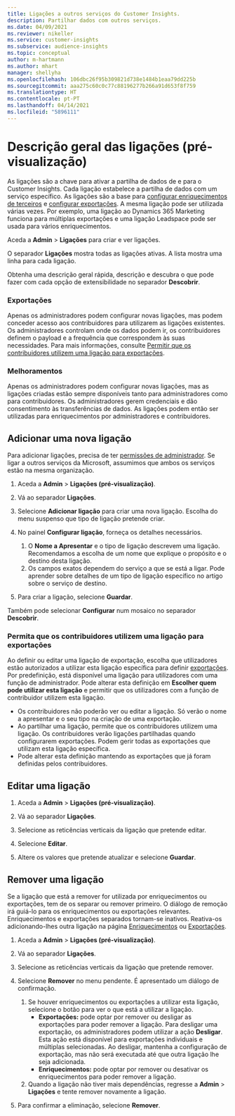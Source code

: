 ```yaml
---
title: Ligações a outros serviços do Customer Insights.
description: Partilhar dados com outros serviços.
ms.date: 04/09/2021
ms.reviewer: nikeller
ms.service: customer-insights
ms.subservice: audience-insights
ms.topic: conceptual
author: m-hartmann
ms.author: mhart
manager: shellyha
ms.openlocfilehash: 106dbc26f95b309821d738e1484b1eaa79dd225b
ms.sourcegitcommit: aaa275c60c0c77c88196277b266a91d653f8f759
ms.translationtype: HT
ms.contentlocale: pt-PT
ms.lasthandoff: 04/14/2021
ms.locfileid: "5896111"
---
```

# <a name="connections-preview-overview"></a>Descrição geral das ligações (pré-visualização)

As ligações são a chave para ativar a partilha de dados de e para o Customer Insights. Cada ligação estabelece a partilha de dados com um serviço específico. As ligações são a base para [configurar enriquecimentos de terceiros](enrichment-hub.md) e [configurar exportações](export-destinations.md). A mesma ligação pode ser utilizada várias vezes. Por exemplo, uma ligação ao Dynamics 365 Marketing funciona para múltiplas exportações e uma ligação Leadspace pode ser usada para vários enriquecimentos.

Aceda a **Admin** > **Ligações** para criar e ver ligações.

O separador **Ligações** mostra todas as ligações ativas. A lista mostra uma linha para cada ligação. 

Obtenha uma descrição geral rápida, descrição e descubra o que pode fazer com cada opção de extensibilidade no separador **Descobrir**.

### <a name="exports"></a>Exportações

Apenas os administradores podem configurar novas ligações, mas podem conceder acesso aos contribuidores para utilizarem as ligações existentes. Os administradores controlam onde os dados podem ir, os contribuidores definem o payload e a frequência que correspondem às suas necessidades. Para mais informações, consulte [Permitir que os contribuidores utilizem uma ligação para exportações](#allow-contributors-to-use-a-connection-for-exports).

### <a name="enrichments"></a>Melhoramentos

Apenas os administradores podem configurar novas ligações, mas as ligações criadas estão sempre disponíveis tanto para administradores como para contribuidores. Os administradores gerem credenciais e dão consentimento às transferências de dados. As ligações podem então ser utilizadas para enriquecimentos por administradores e contribuidores.

## <a name="add-a-new-connection"></a>Adicionar uma nova ligação

Para adicionar ligações, precisa de ter [permissões de administrador](permissions.md). Se ligar a outros serviços da Microsoft, assumimos que ambos os serviços estão na mesma organização.

1. Aceda a **Admin** > **Ligações (pré-visualização)**.

1. Vá ao separador **Ligações**.

1. Selecione **Adicionar ligação** para criar uma nova ligação. Escolha do menu suspenso que tipo de ligação pretende criar.

1. No painel **Configurar ligação**, forneça os detalhes necessários. 
   1. O **Nome a Apresentar** e o tipo de ligação descrevem uma ligação. Recomendamos a escolha de um nome que explique o propósito e o destino desta ligação.
   1. Os campos exatos dependem do serviço a que se está a ligar. Pode aprender sobre detalhes de um tipo de ligação específico no artigo sobre o serviço de destino.

1. Para criar a ligação, selecione **Guardar**.

Também pode selecionar **Configurar** num mosaico no separador **Descobrir**.

### <a name="allow-contributors-to-use-a-connection-for-exports"></a>Permita que os contribuidores utilizem uma ligação para exportações

Ao definir ou editar uma ligação de exportação, escolha que utilizadores estão autorizados a utilizar esta ligação específica para definir [exportações](export-destinations.md). Por predefinição, está disponível uma ligação para utilizadores com uma função de administrador. Pode alterar esta definição em **Escolher quem pode utilizar esta ligação** e permitir que os utilizadores com a função de contribuidor utilizem esta ligação.

- Os contribuidores não poderão ver ou editar a ligação. Só verão o nome a apresentar e o seu tipo na criação de uma exportação.
- Ao partilhar uma ligação, permite que os contribuidores utilizem uma ligação. Os contribuidores verão ligações partilhadas quando configurarem exportações. Podem gerir todas as exportações que utilizam esta ligação específica.
- Pode alterar esta definição mantendo as exportações que já foram definidas pelos contribuidores.

## <a name="edit-a-connection"></a>Editar uma ligação

1. Aceda a **Admin** > **Ligações (pré-visualização)**.

1. Vá ao separador **Ligações**.

1. Selecione as reticências verticais da ligação que pretende editar.

1. Selecione **Editar**.

1. Altere os valores que pretende atualizar e selecione **Guardar**.

## <a name="remove-a-connection"></a>Remover uma ligação

Se a ligação que está a remover for utilizada por enriquecimentos ou exportações, tem de os separar ou remover primeiro. O diálogo de remoção irá guiá-lo para os enriquecimentos ou exportações relevantes. Enriquecimentos e exportações separados tornam-se inativos. Reativa-os adicionando-lhes outra ligação na página [Enriquecimentos](enrichment-hub.md) ou [Exportações](export-destinations.md).

1. Aceda a **Admin** > **Ligações (pré-visualização)**.

1. Vá ao separador **Ligações**.

1. Selecione as reticências verticais da ligação que pretende remover.

1. Selecione **Remover** no menu pendente. É apresentado um diálogo de confirmação.

   1. Se houver enriquecimentos ou exportações a utilizar esta ligação, selecione o botão para ver o que está a utilizar a ligação.
      - **Exportações:** pode optar por remover ou desligar as exportações para poder remover a ligação. Para desligar uma exportação, os administradores podem utilizar a ação **Desligar**. Esta ação está disponível para exportações individuais e múltiplas selecionadas. Ao desligar, mantenha a configuração de exportação, mas não será executada até que outra ligação lhe seja adicionada.
      - **Enriquecimentos:** pode optar por remover ou desativar os enriquecimentos para poder remover a ligação. 
   1. Quando a ligação não tiver mais dependências, regresse a **Admin** > **Ligações** e tente remover novamente a ligação.

1. Para confirmar a eliminação, selecione **Remover**.

